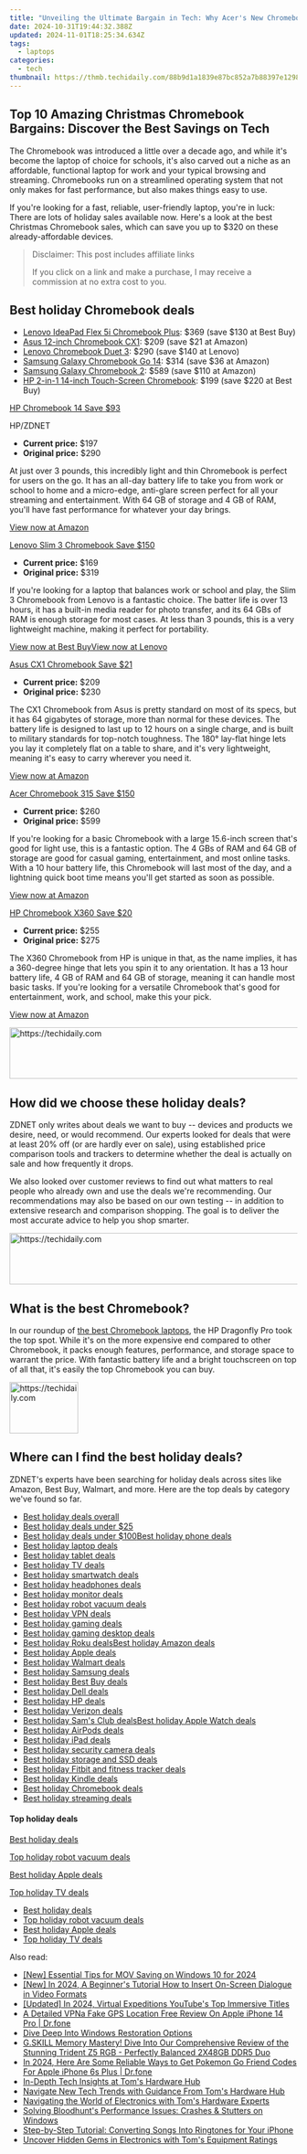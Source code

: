 ```yaml
---
title: "Unveiling the Ultimate Bargain in Tech: Why Acer's New Chromebook Plus Could Dominate Your Budget Laptop Wishlist!"
date: 2024-10-31T19:44:32.388Z
updated: 2024-11-01T18:25:34.634Z
tags:
  - laptops
categories:
  - tech
thumbnail: https://thmb.techidaily.com/88b9d1a1839e87bc852a7b88397e12987972348fa38a161adde19f109b06aa2c.jpg
---
```


## Top 10 Amazing Christmas Chromebook Bargains: Discover the Best Savings on Tech

The Chromebook was introduced a little over a decade ago, and while it's become the laptop of choice for schools, it's also carved out a niche as an affordable, functional laptop for work and your typical browsing and streaming. Chromebooks run on a streamlined operating system that not only makes for fast performance, but also makes things easy to use. 

If you're looking for a fast, reliable, user-friendly laptop, you're in luck: There are lots of holiday sales available now. Here's a look at the best Christmas Chromebook sales, which can save you up to $320 on these already-affordable devices. 

>  Disclaimer: This post includes affiliate links
>
>  If you click on a link and make a purchase, I may receive a commission at no extra cost to you.
>

##  Best holiday Chromebook deals

* [Lenovo IdeaPad Flex 5i Chromebook Plus](https://shop-links.co/link/?url=https%3A%2F%2Fwww.bestbuy.com%2Fsite%2Flenovo-ideapad-flex-5i-chromebook-plus-laptop-14-2k-touch-intel-i3-1315u-with-8gb-memory-intel-uhd-graphics-128gb-ssd-storm-grey%2F6550736.p%3F&publisher_slug=itechdaily19598&exclusive=1): $369 (save $130 at Best Buy)
* [Asus 12-inch Chromebook CX1](https://buy.geni.us/Proxy.ashx?TSID=368250&GR%5FURL=https%3A%2F%2Fwww.amazon.com%2FASUS-Chromebook-Spill-resistant-Transparent-CX1100CNA-AS42%2Fdp%2FB08XTB1NNH%3Ftag%3Dzd-buy-button-20%26ascsubtag%3D%5F%5FCOM%5FCLICK%5FID%5F%5F%7C7437f82f-f7b2-43d9-a138-e2be88ae0a98%7Cdtp&dtb=1): $209 (save $21 at Amazon)
* [Lenovo Chromebook Duet 3](https://go.shopyourlikes.com/pi/879cfc424ec4bdb979185cc7cfafa083b069c1b9?afId=614548&afCampaignId=zd-%5F%5FCOM%5FCLICK%5FID%5F%5F-dtp&afCreativeId=2993&afPlacementId=2): $290 (save $140 at Lenovo)
* [Samsung Galaxy Chromebook Go 14](https://buy.geni.us/Proxy.ashx?TSID=368250&GR%5FURL=https%3A%2F%2Fwww.amazon.com%2FSAMSUNG-Chromebook-Computer-Lightweight-12-Hour-Battery%2Fdp%2FB0C796HTV4%3Ftag%3Dzd-buy-button-20%26ascsubtag%3D%5F%5FCOM%5FCLICK%5FID%5F%5F%7C7437f82f-f7b2-43d9-a138-e2be88ae0a98%7Cdtp&dtb=1): $314 (save $36 at Amazon)
* [Samsung Galaxy Chromebook 2](https://buy.geni.us/Proxy.ashx?TSID=368250&GR%5FURL=https%3A%2F%2Fwww.amazon.com%2FSamsung-Electronics-Galaxy-Chromebook-i3-Processor%2Fdp%2FB097WD9P4K%3Ftag%3Dzd-buy-button-20%26ascsubtag%3D%5F%5FCOM%5FCLICK%5FID%5F%5F%7C7437f82f-f7b2-43d9-a138-e2be88ae0a98%7Cdtp&dtb=1): $589 (save $110 at Amazon)
* [HP 2-in-1 14-inch Touch-Screen Chromebook](https://shop-links.co/link/?url=https%3A%2F%2Fwww.bestbuy.com%2Fsite%2Fhp-2-in-1-14-touch-screen-chromebook-intel-celeron-4gb-memory-64gb-emmc-natural-silver%2F6504562.p%3FskuId%3D6504562&publisher_slug=itechdaily19598&exclusive=1): $199 (save $220 at Best Buy)

[HP Chromebook 14 Save $93](https://buy.geni.us/Proxy.ashx?TSID=368250&GR%5FURL=https%3A%2F%2Fwww.amazon.com%2FHP-Chromebook-Graphics-Keyboard-14a-na0226nr%2Fdp%2FB09SVSBVP1%2F%3Ftag%3Dzd-buy-button-20%26ascsubtag%3D%5F%5FCOM%5FCLICK%5FID%5F%5F%7C7437f82f-f7b2-43d9-a138-e2be88ae0a98%7Cdtp&dtb=1) 

HP/ZDNET

* **Current price:** $197
* **Original price:** $290

At just over 3 pounds, this incredibly light and thin Chromebook is perfect for users on the go. It has an all-day battery life to take you from work or school to home and a micro-edge, anti-glare screen perfect for all your streaming and entertainment. With 64 GB of storage and 4 GB of RAM, you'll have fast performance for whatever your day brings.

[View now at Amazon](https://buy.geni.us/Proxy.ashx?TSID=368250&GR%5FURL=https%3A%2F%2Fwww.amazon.com%2FHP-Chromebook-Graphics-Keyboard-14a-na0226nr%2Fdp%2FB09SVSBVP1%2F%3Ftag%3Dzd-buy-button-20%26ascsubtag%3D%5F%5FCOM%5FCLICK%5FID%5F%5F%7C7437f82f-f7b2-43d9-a138-e2be88ae0a98%7Cdtp&dtb=1) 

[Lenovo Slim 3 Chromebook Save $150](https://shop-links.co/link/?url=https%3A%2F%2Fbestbuy.7tiv.net%2Fc%2F376373%2F633495%2F10014%3Fprodsku%3D6531742%26u%3Dhttp%253A%252F%252Fwww.bestbuy.com%252Fsite%252F-%252F6531742.p%253Fcmp%253DRMX&publisher_slug=itechdaily19598&exclusive=1) 

* **Current price:** $169
* **Original price:** $319

If you're looking for a laptop that balances work or school and play, the Slim 3 Chromebook from Lenovo is a fantastic choice. The batter life is over 13 hours, it has a built-in media reader for photo transfer, and its 64 GBs of RAM is enough storage for most cases. At less than 3 pounds, this is a very lightweight machine, making it perfect for portability.

[View now at Best Buy](https://shop-links.co/link/?url=https%3A%2F%2Fbestbuy.7tiv.net%2Fc%2F376373%2F633495%2F10014%3Fprodsku%3D6531742%26u%3Dhttp%253A%252F%252Fwww.bestbuy.com%252Fsite%252F-%252F6531742.p%253Fcmp%253DRMX&publisher_slug=itechdaily19598&exclusive=1)[View now at Lenovo](https://shop-links.co/link/?url=https%3A%2F%2Flenovo.vzew.net%2Fc%2F159047%2F797408%2F3808%3Fprodsku%3D82XJ0000US%26u%3Dhttps%253A%252F%252Fwww.lenovo.com%252Fus%252Fen%252Fp%252Flaptops%252Fideapad%252Fideapad-300%252Fideapad-slim-3-chromebook-gen-8-%252814-inch-mtk%2529%252F82xj0000us%26intsrc%3DCATF_5733&publisher_slug=itechdaily19598&exclusive=1) 

[Asus CX1 Chromebook Save $21](https://buy.geni.us/Proxy.ashx?TSID=368250&GR%5FURL=https%3A%2F%2Fwww.amazon.com%2FASUS-Chromebook-Spill-resistant-Transparent-CX1100CNA-AS42%2Fdp%2FB08XTB1NNH%3Ftag%3Dzd-buy-button-20%26ascsubtag%3D%5F%5FCOM%5FCLICK%5FID%5F%5F%7C7437f82f-f7b2-43d9-a138-e2be88ae0a98%7Cdtp&dtb=1) 

* **Current price:** $209
* **Original price:** $230

The CX1 Chromebook from Asus is pretty standard on most of its specs, but it has 64 gigabytes of storage, more than normal for these devices. The battery life is designed to last up to 12 hours on a single charge, and is built to military standards for top-notch toughness. The 180° lay-flat hinge lets you lay it completely flat on a table to share, and it's very lightweight, meaning it's easy to carry wherever you need it.

[View now at Amazon](https://buy.geni.us/Proxy.ashx?TSID=368250&GR%5FURL=https%3A%2F%2Fwww.amazon.com%2FASUS-Chromebook-Spill-resistant-Transparent-CX1100CNA-AS42%2Fdp%2FB08XTB1NNH%3Ftag%3Dzd-buy-button-20%26ascsubtag%3D%5F%5FCOM%5FCLICK%5FID%5F%5F%7C7437f82f-f7b2-43d9-a138-e2be88ae0a98%7Cdtp&dtb=1) 

[Acer Chromebook 315 Save $150](https://buy.geni.us/Proxy.ashx?TSID=368250&GR%5FURL=https%3A%2F%2Fwww.amazon.com%2FAcer-Chromebook-Touchscreen-Dual-Core-Processor%2Fdp%2FB08LBZRVLG%3Ftag%3Dzd-buy-button-20%26ascsubtag%3D%5F%5FCOM%5FCLICK%5FID%5F%5F%7C7437f82f-f7b2-43d9-a138-e2be88ae0a98%7Cdtp&dtb=1) 

* **Current price:** $260
* **Original price:** $599

If you're looking for a basic Chromebook with a large 15.6-inch screen that's good for light use, this is a fantastic option. The 4 GBs of RAM and 64 GB of storage are good for casual gaming, entertainment, and most online tasks. With a 10 hour battery life, this Chromebook will last most of the day, and a lightning quick boot time means you'll get started as soon as possible.

[View now at Amazon](https://buy.geni.us/Proxy.ashx?TSID=368250&GR%5FURL=https%3A%2F%2Fwww.amazon.com%2FAcer-Chromebook-Touchscreen-Dual-Core-Processor%2Fdp%2FB08LBZRVLG%3Ftag%3Dzd-buy-button-20%26ascsubtag%3D%5F%5FCOM%5FCLICK%5FID%5F%5F%7C7437f82f-f7b2-43d9-a138-e2be88ae0a98%7Cdtp&dtb=1) 

[HP Chromebook X360 Save $20](https://buy.geni.us/Proxy.ashx?TSID=368250&GR%5FURL=https%3A%2F%2Fwww.amazon.com%2FHP-Chromebook-14-Inch-Touchscreen-14b-ca0010nr%2Fdp%2FB07VZ39199%3Ftag%3Dzd-buy-button-20%26ascsubtag%3D%5F%5FCOM%5FCLICK%5FID%5F%5F%7C7437f82f-f7b2-43d9-a138-e2be88ae0a98%7Cdtp&dtb=1) 

* **Current price:** $255
* **Original price:** $275

The X360 Chromebook from HP is unique in that, as the name implies, it has a 360-degree hinge that lets you spin it to any orientation. It has a 13 hour battery life, 4 GB of RAM and 64 GB of storage, meaning it can handle most basic tasks. If you're looking for a versatile Chromebook that's good for entertainment, work, and school, make this your pick. 

[View now at Amazon](https://buy.geni.us/Proxy.ashx?TSID=368250&GR%5FURL=https%3A%2F%2Fwww.amazon.com%2FHP-Chromebook-14-Inch-Touchscreen-14b-ca0010nr%2Fdp%2FB07VZ39199%3Ftag%3Dzd-buy-button-20%26ascsubtag%3D%5F%5FCOM%5FCLICK%5FID%5F%5F%7C7437f82f-f7b2-43d9-a138-e2be88ae0a98%7Cdtp&dtb=1) 

<!-- affiliate ads begin -->
<a href="https://appsumo.8odi.net/c/5597632/2105874/7443" target="_top" id="2105874">
  <img src="//a.impactradius-go.com/display-ad/7443-2105874" border="0" alt="https://techidaily.com" width="728" height="90"/>
</a>
<img height="0" width="0" src="https://appsumo.8odi.net/i/5597632/2105874/7443" style="position:absolute;visibility:hidden;" border="0" />
<!-- affiliate ads end -->

## How did we choose these holiday deals?

ZDNET only writes about deals we want to buy -- devices and products we desire, need, or would recommend. Our experts looked for deals that were at least 20% off (or are hardly ever on sale), using established price comparison tools and trackers to determine whether the deal is actually on sale and how frequently it drops. 

We also looked over customer reviews to find out what matters to real people who already own and use the deals we're recommending. Our recommendations may also be based on our own testing -- in addition to extensive research and comparison shopping. The goal is to deliver the most accurate advice to help you shop smarter. 

<!-- affiliate ads begin -->
<a href="https://unicoeye.pxf.io/c/5597632/2134497/18498" target="_top" id="2134497">
  <img src="//a.impactradius-go.com/display-ad/18498-2134497" border="0" alt="https://techidaily.com" width="728" height="90"/>
</a>
<img height="0" width="0" src="https://unicoeye.pxf.io/i/5597632/2134497/18498" style="position:absolute;visibility:hidden;" border="0" />
<!-- affiliate ads end -->

## What is the best Chromebook?

In our roundup of [the best Chromebook laptops](https://www.zdnet.com/article/best-chromebook-laptop/), the HP Dragonfly Pro took the top spot. While it's on the more expensive end compared to other Chromebook, it packs enough features, performance, and storage space to warrant the price. With fantastic battery life and a bright touchscreen on top of all that, it's easily the top Chromebook you can buy.

<!-- affiliate ads begin -->
<a href="https://bluettide.pxf.io/c/5597632/2141684/17092" target="_top" id="2141684">
  <img src="//a.impactradius-go.com/display-ad/17092-2141684" border="0" alt="https://techidaily.com" width="120" height="90"/>
</a>
<img height="0" width="0" src="https://bluettide.pxf.io/i/5597632/2141684/17092" style="position:absolute;visibility:hidden;" border="0" />
<!-- affiliate ads end -->

## Where can I find the best holiday deals?

ZDNET's experts have been searching for holiday deals across sites like Amazon, Best Buy, Walmart, and more. Here are the top deals by category we've found so far.

* [Best holiday deals overall](https://www.zdnet.com/article/best-black-friday-and-cyber-monday-deals-still-available/)
* [Best holiday deals under $25](https://www.zdnet.com/home-and-office/best-black-friday-and-cyber-monday-deals-under-25-still-available/)
* [Best holiday deals under $100](https://www.zdnet.com/home-and-office/best-black-friday-and-cyber-monday-deals-under-100-still-available/)[Best holiday phone deals](https://www.zdnet.com/article/best-black-friday-and-cyber-monday-phone-deals-still-available/)
* [Best holiday laptop deals](https://www.zdnet.com/article/best-cyber-monday-laptop-deals-nov-27-2023/)
* [Best holiday tablet deals](https://www.zdnet.com/article/best-black-friday-and-cyber-monday-tablet-deals-still-available/)
* [Best holiday TV deals](https://www.zdnet.com/home-and-office/home-entertainment/best-black-friday-and-cyber-monday-tv-deals-still-available/)
* [Best holiday smartwatch deals](https://www.zdnet.com/article/best-black-friday-and-cyber-monday-smartwatch-deals-still-available/)
* [Best holiday headphones deals](https://www.zdnet.com/article/best-black-friday-and-cyber-monday-headphones-deals-still-available/)
* [Best holiday monitor deals](https://www.zdnet.com/article/best-black-friday-and-cyber-monday-monitor-deals-still-available/)
* [Best holiday robot vacuum deals](https://www.zdnet.com/home-and-office/best-black-friday-and-cyber-monday-robot-vacuum-deals-still-available/)
* [Best holiday VPN deals](https://www.zdnet.com/article/best-black-friday-and-cyber-monday-vpn-deals-still-available/)
* [Best holiday gaming deals](https://www.zdnet.com/home-and-office/home-entertainment/best-cyber-monday-gaming-deals-nov-27-2023/)
* [Best holiday gaming desktop deals](https://www.zdnet.com/article/best-black-friday-and-cyber-monday-gaming-pc-deals-still-available/)
* [Best holiday Roku deals](https://www.zdnet.com/home-and-office/home-entertainment/best-black-friday-and-cyber-monday-roku-deals-still-available/)[Best holiday Amazon deals](https://www.zdnet.com/home-and-office/best-black-friday-and-cyber-monday-amazon-deals-still-available/)
* [Best holiday Apple deals](https://www.zdnet.com/article/best-black-friday-and-cyber-monday-apple-deals-still-available/)
* [Best holiday Walmart deals](https://www.zdnet.com/home-and-office/best-black-friday-and-cyber-monday-walmart-deals-still-available/)
* [Best holiday Samsung deals](https://www.zdnet.com/article/best-black-friday-and-cyber-monday-samsung-deals-still-available/)
* [Best holiday Best Buy deals](https://www.zdnet.com/home-and-office/best-buy-holiday-deals-2023/)
* [Best holiday Dell deals](https://www.zdnet.com/article/best-cyber-monday-dell-deals-nov-27-2023/)
* [Best holiday HP deals](https://www.zdnet.com/article/best-cyber-monday-hp-deals-nov-27-2023/)
* [Best holiday Verizon deals](https://www.zdnet.com/article/best-black-friday-and-cyber-monday-verizon-deals-still-available/)
* [Best holiday Sam's Club deals](https://www.zdnet.com/home-and-office/best-black-friday-and-cyber-monday-sams-club-deals-still-available/)[Best holiday Apple Watch deals](https://www.zdnet.com/article/best-black-friday-and-cyber-monday-apple-watch-deals-still-available/)
* [Best holiday AirPods deals](https://www.zdnet.com/article/black-friday-and-cyber-monday-airpods-deals-still-available/)
* [Best holiday iPad deals](https://www.zdnet.com/article/best-black-friday-and-cyber-monday-ipad-deals-still-available/)
* [Best holiday security camera deals](https://www.zdnet.com/home-and-office/smart-home/best-black-friday-and-cyber-monday-security-camera-deals-still-available/)
* [Best holiday storage and SSD deals](https://www.zdnet.com/article/best-cyber-monday-storage-and-ssd-deals-still-available/)
* [Best holiday Fitbit and fitness tracker deals](https://www.zdnet.com/article/best-black-friday-and-cyber-monday-fitbit-and-fitness-tracker-deals-still-available/)
* [Best holiday Kindle deals](https://www.zdnet.com/article/best-black-friday-and-cyber-monday-kindle-deals-still-available/)
* [Best holiday Chromebook deals](https://www.zdnet.com/article/best-black-friday-and-cyber-monday-chromebook-deals-still-available/)
* [Best holiday streaming deals](https://www.zdnet.com/home-and-office/home-entertainment/best-black-friday-and-cyber-monday-streaming-deals-still-available/)

#### Top holiday deals

[Best holiday deals](https://www.zdnet.com/article/best-holiday-deals-2023/ "Best holiday deals")

[Top holiday robot vacuum deals](https://www.zdnet.com/article/best-holiday-robot-vacuum-deals/ "Top holiday robot vacuum deals")

[Best holiday Apple deals](https://www.zdnet.com/article/best-holiday-apple-deals/ "Best holiday Apple deals")

[Top holiday TV deals](https://www.zdnet.com/article/best-holiday-tv-deals-2023/ "Top holiday TV deals")

* [Best holiday deals](https://www.zdnet.com/article/best-holiday-deals-2023/ "Best holiday deals")
* [Top holiday robot vacuum deals](https://www.zdnet.com/article/best-holiday-robot-vacuum-deals/ "Top holiday robot vacuum deals")
* [Best holiday Apple deals](https://www.zdnet.com/article/best-holiday-apple-deals/ "Best holiday Apple deals")
* [Top holiday TV deals](https://www.zdnet.com/article/best-holiday-tv-deals-2023/ "Top holiday TV deals")

<ins class="adsbygoogle"
     style="display:block"
     data-ad-format="autorelaxed"
     data-ad-client="ca-pub-7571918770474297"
     data-ad-slot="1223367746"></ins>

<ins class="adsbygoogle"
     style="display:block"
     data-ad-client="ca-pub-7571918770474297"
     data-ad-slot="8358498916"
     data-ad-format="auto"
     data-full-width-responsive="true"></ins>

<span class="atpl-alsoreadstyle">Also read:</span>
<div><ul>
<li><a href="https://screen-recording.techidaily.com/new-essential-tips-for-mov-saving-on-windows-10-for-2024/"><u>[New] Essential Tips for MOV Saving on Windows 10 for 2024</u></a></li>
<li><a href="https://youtube-zero.techidaily.com/n-2024-a-beginners-tutorial-how-to-insert-on-screen-dialogue-in-video-formats/"><u>[New] In 2024, A Beginner's Tutorial How to Insert On-Screen Dialogue in Video Formats</u></a></li>
<li><a href="https://youtube-web.techidaily.com/ed-in-2024-virtual-expeditions-youtubes-top-immersive-titles/"><u>[Updated] In 2024, Virtual Expeditions YouTube's Top Immersive Titles</u></a></li>
<li><a href="https://location-fake.techidaily.com/a-detailed-vpna-fake-gps-location-free-review-on-apple-iphone-14-pro-drfone-by-drfone-virtual-ios/"><u>A Detailed VPNa Fake GPS Location Free Review On Apple iPhone 14 Pro | Dr.fone</u></a></li>
<li><a href="https://win11.techidaily.com/dive-deep-into-windows-restoration-options/"><u>Dive Deep Into Windows Restoration Options</u></a></li>
<li><a href="https://hardware-reviews.techidaily.com/gskill-memory-mastery-dive-into-our-comprehensive-review-of-the-stunning-trident-z5-rgb-perfectly-balanced-2x48gb-ddr5-duo/"><u>G.SKILL Memory Mastery! Dive Into Our Comprehensive Review of the Stunning Trident Z5 RGB - Perfectly Balanced 2X48GB DDR5 Duo</u></a></li>
<li><a href="https://ios-pokemon-go.techidaily.com/in-2024-here-are-some-reliable-ways-to-get-pokemon-go-friend-codes-for-apple-iphone-6s-plus-drfone-by-drfone-virtual-ios/"><u>In 2024, Here Are Some Reliable Ways to Get Pokemon Go Friend Codes For Apple iPhone 6s Plus | Dr.fone</u></a></li>
<li><a href="https://hardware-reviews.techidaily.com/in-depth-tech-insights-at-toms-hardware-hub/"><u>In-Depth Tech Insights at Tom's Hardware Hub</u></a></li>
<li><a href="https://hardware-reviews.techidaily.com/navigate-new-tech-trends-with-guidance-from-toms-hardware-hub/"><u>Navigate New Tech Trends with Guidance From Tom's Hardware Hub</u></a></li>
<li><a href="https://hardware-reviews.techidaily.com/navigating-the-world-of-electronics-with-toms-hardware-experts/"><u>Navigating the World of Electronics with Tom's Hardware Experts</u></a></li>
<li><a href="https://win-solutions.techidaily.com/solving-bloodhunts-performance-issues-crashes-and-stutters-on-windows/"><u>Solving Bloodhunt's Performance Issues: Crashes & Stutters on Windows</u></a></li>
<li><a href="https://win-unique.techidaily.com/step-by-step-tutorial-converting-songs-into-ringtones-for-your-iphone/"><u>Step-by-Step Tutorial: Converting Songs Into Ringtones for Your iPhone</u></a></li>
<li><a href="https://hardware-reviews.techidaily.com/uncover-hidden-gems-in-electronics-with-toms-equipment-ratings/"><u>Uncover Hidden Gems in Electronics with Tom's Equipment Ratings</u></a></li>
</ul></div>

